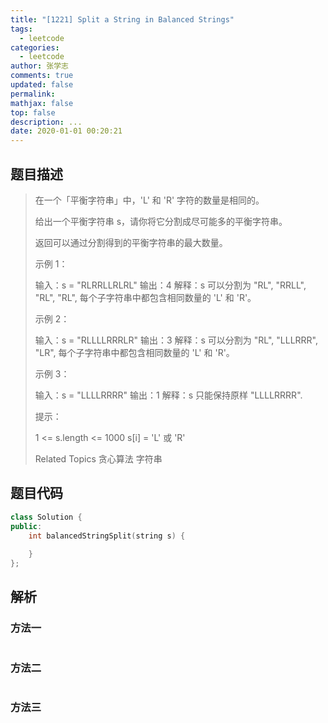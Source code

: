 ```yaml
---
title: "[1221] Split a String in Balanced Strings"
tags:
  - leetcode
categories:
  - leetcode
author: 张学志
comments: true
updated: false
permalink:
mathjax: false
top: false
description: ...
date: 2020-01-01 00:20:21
---
```


## 题目描述

> 在一个「平衡字符串」中，'L' 和 'R' 字符的数量是相同的。 
> 
> 给出一个平衡字符串 s，请你将它分割成尽可能多的平衡字符串。 
> 
> 返回可以通过分割得到的平衡字符串的最大数量。 
> 
> 
> 
> 示例 1： 
> 
> 输入：s = "RLRRLLRLRL"
> 输出：4
> 解释：s 可以分割为 "RL", "RRLL", "RL", "RL", 每个子字符串中都包含相同数量的 'L' 和 'R'。
> 
> 
> 示例 2： 
> 
> 输入：s = "RLLLLRRRLR"
> 输出：3
> 解释：s 可以分割为 "RL", "LLLRRR", "LR", 每个子字符串中都包含相同数量的 'L' 和 'R'。
> 
> 
> 示例 3： 
> 
> 输入：s = "LLLLRRRR"
> 输出：1
> 解释：s 只能保持原样 "LLLLRRRR".
> 
> 
> 
> 
> 提示： 
> 
> 
> 1 <= s.length <= 1000 
> s[i] = 'L' 或 'R' 
> 
> Related Topics 贪心算法 字符串

## 题目代码

```cpp
class Solution {
public:
    int balancedStringSplit(string s) {
        
    }
};
```

## 解析

### 方法一

```cpp

```

### 方法二

```cpp

```

### 方法三

```cpp

```

